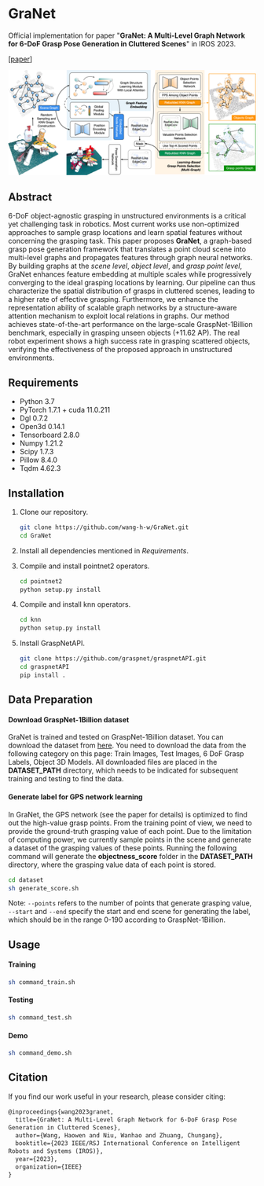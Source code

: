# GraNet
Official implementation for paper "**GraNet: A Multi-Level Graph Network for 6-DoF Grasp Pose Generation in Cluttered Scenes**" in IROS 2023.

[[paper](https://arxiv.org/abs/2312.03345)]

![](./figure/pipeline.png)

## Abstract

6-DoF object-agnostic grasping in unstructured environments is a critical yet challenging task in robotics. Most current works use non-optimized approaches to sample grasp locations and learn spatial features without concerning the grasping task. This paper proposes **GraNet**, a graph-based grasp pose generation framework that translates a point cloud scene into multi-level graphs and propagates features through graph neural networks. By building graphs at the *scene level*, *object level*, and *grasp point level*, GraNet enhances feature embedding at multiple scales while progressively converging to the ideal grasping locations by learning. Our pipeline can thus characterize the spatial distribution of grasps in cluttered scenes, leading to a higher rate of effective grasping. Furthermore, we enhance the representation ability of scalable graph networks by a structure-aware attention mechanism to exploit local relations in graphs. Our method achieves state-of-the-art performance on the large-scale GraspNet-1Billion benchmark, especially in grasping unseen objects (+11.62 AP). The real robot experiment shows a high success rate in grasping scattered objects, verifying the effectiveness of the proposed approach in unstructured environments.

## Requirements

- Python 3.7
- PyTorch 1.7.1 + cuda 11.0.211
- Dgl 0.7.2
- Open3d 0.14.1
- Tensorboard 2.8.0
- Numpy 1.21.2
- Scipy 1.7.3
- Pillow 8.4.0
- Tqdm 4.62.3

## Installation

1. Clone our repository.

   ```bash
   git clone https://github.com/wang-h-w/GraNet.git
   cd GraNet
   ```

2. Install all dependencies mentioned in *Requirements*.

3. Compile and install pointnet2 operators.

   ```bash
   cd pointnet2
   python setup.py install
   ```

4. Compile and install knn operators.

   ```bash
   cd knn
   python setup.py install
   ```

5. Install GraspNetAPI.

   ```bash
   git clone https://github.com/graspnet/graspnetAPI.git
   cd graspnetAPI
   pip install .
   ```

## Data Preparation

#### Download GraspNet-1Billion dataset

GraNet is trained and tested on GraspNet-1Billion dataset. You can download the dataset from [here](https://graspnet.net/datasets.html). You need to download the data from the following category on this page: Train Images, Test Images, 6 DoF Grasp Labels, Object 3D Models. All downloaded files are placed in the **DATASET_PATH** directory, which needs to be indicated for subsequent training and testing to find the data.

#### Generate label for GPS network learning

In GraNet, the GPS network (see the paper for details) is optimized to find out the high-value grasp points. From the training point of view, we need to provide the ground-truth grasping value of each point. Due to the limitation of computing power, we currently sample points in the scene and generate a dataset of the grasping values of these points. Running the following command will generate the **objectness_score** folder in the **DATASET_PATH** directory, where the grasping value data of each point is stored.

```bash
cd dataset
sh generate_score.sh
```

Note: `--points` refers to the number of points that generate grasping value, `--start` and `--end` specify the start and end scene for generating the label, which should be in the range 0-190 according to GraspNet-1Billion.

## Usage

#### Training

```bash
sh command_train.sh
```

#### Testing

```bash
sh command_test.sh
```

#### Demo

```bash
sh command_demo.sh
```

## Citation

If you find our work useful in your research, please consider citing: 

```
@inproceedings{wang2023granet,
  title={GraNet: A Multi-Level Graph Network for 6-DoF Grasp Pose Generation in Cluttered Scenes},
  author={Wang, Haowen and Niu, Wanhao and Zhuang, Chungang},
  booktitle={2023 IEEE/RSJ International Conference on Intelligent Robots and Systems (IROS)},
  year={2023},
  organization={IEEE}
}
```


